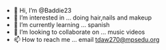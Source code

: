 - 👋 Hi, I’m @Baddie23
- 👀 I’m interested in ... doing hair,nails and makeup
- 🌱 I’m currently learning ... spanish
- 💞️ I’m looking to collaborate on ... music videos
- 📫 How to reach me ... email tdaw270@mpsedu.org

<!---
Baddie23/Baddie23 is a ✨ special ✨ repository because its `README.md` (this file) appears on your GitHub profile.
You can click the Preview link to take a look at your changes.
--->
